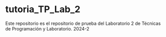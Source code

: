 # tutoria_TP_Lab_2
Este repositorio es el repositorio de prueba del Laboratorio 2 de Técnicas de Programación y Laboratorio. 2024-2
